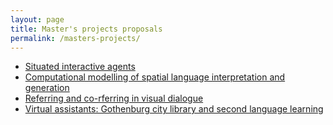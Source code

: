 ```yaml
---
layout: page
title: Master's projects proposals
permalink: /masters-projects/
---
```


  - [Situated interactive agents](/masters-projects/situated-agents.md)
  - [Computational modelling of spatial language interpretation and generation](/masters-projects/spatial-language.md)
  - [Referring and co-rferring in visual dialogue](/masters-projects/co-reference.md)
  - [Virtual assistants: Gothenburg city library and second language learning](/masters-projects/virtual-assistants.md)
